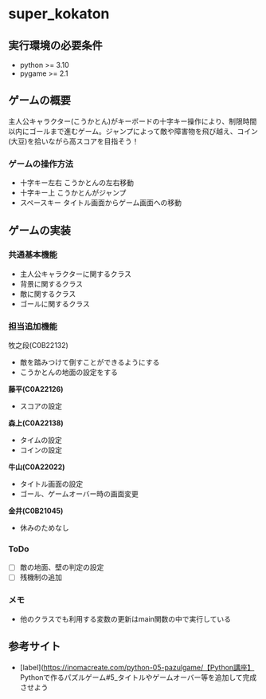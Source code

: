 # super_kokaton
## 実行環境の必要条件
* python >= 3.10
* pygame >= 2.1

## ゲームの概要
主人公キャラクター(こうかとん)がキーボードの十字キー操作により、制限時間以内にゴールまで進むゲーム。ジャンプによって敵や障害物を飛び越え、コイン(大豆)を拾いながら高スコアを目指そう！

### ゲームの操作方法
* 十字キー左右 こうかとんの左右移動
* 十字キー上 こうかとんがジャンプ
* スペースキー タイトル画面からゲーム画面への移動

## ゲームの実装
### 共通基本機能
* 主人公キャラクターに関するクラス
* 背景に関するクラス
* 敵に関するクラス
* ゴールに関するクラス

### 担当追加機能
牧之段(C0B22132)
* 敵を踏みつけて倒すことができるようにする
* こうかとんの地面の設定をする

**藤平(C0A22126)**
* スコアの設定

**森上(C0A22138)**
* タイムの設定
* コインの設定

**牛山(C0A22022)**
* タイトル画面の設定
* ゴール、ゲームオーバー時の画面変更

**金井(C0B21045)**
* 休みのためなし

### ToDo
- [ ] 敵の地面、壁の判定の設定
- [ ] 残機制の追加

### メモ
* 他のクラスでも利用する変数の更新はmain関数の中で実行している

## 参考サイト
* [label](https://inomacreate.com/python-05-pazulgame/【Python講座】
Pythonで作るパズルゲーム#5_タイトルやゲームオーバー等を追加して完成させよう